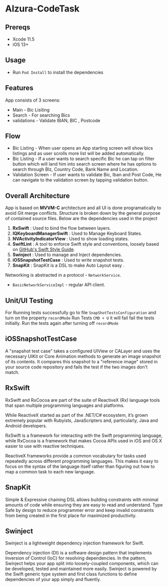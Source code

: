 # Alzura-CodeTask

## Prereqs

- Xcode 11.5
- iOS 13+

## Usage

- Run ```Pod Install```  to install the dependencies 

## Features

App consists of 3 screens:
* Main - Bic Lisiting
* Search - For searching Bics
* validations - Validate IBAN, BIC , Postcode 

## Flow
*  Bic Listing - When user opens an App starting screen will show bics listings and as user scrolls more list will be added automatically.
*  Bic Listing  - If a user wants to search specific Bic he can tap on filter button which will land him into search screen where he has options to search through Blz, Country Code, Bank Name and Location.
*  Validation Screen  - If user wants to validate Bic, Iban and Post Code, He can navigate to the validation screen by tapping validation button.


## Overall Architecture 

App is based on **MVVM-C** architecture and all UI is done programatically to avoid Git merge conflicts. Structure is broken down by the general purpose of contained source files. Below are the dependencies used in the project

1. **RxSwift** : Used to bind the flow between layers.
2. **IQKeyboardManagerSwift** : Used to Manage Keyboard States.
3. **NVActivityIndicatorView** : Used to show loading states.
4. **SwiftLint** : A tool to enforce Swift style and conventions, loosely based on
[GitHub's Swift Style Guide](https://github.com/github/swift-style-guide).
5. **Swinject** : Used to manage and Inject dependencies.
6. **iOSSnapshotTestCase** : Used to write snapshot tests.
7. **SnapKit** : SnapKit is a DSL to make Auto Layout easy .


Networking is abstracted in a protocol - ```NetworkService```.
* ```BasicNetworkServiceImpl``` - regular API client.

## Unit/UI Testing 

For Running tests successfully go to file ```SnapShotTestsConfiguration``` and turn on the property ```recordMode```
Run Tests ```CMD + U``` it will fail fail the tests initially. Run the tests again after turning off ```recordMode``` 

## iOSSnapshotTestCase 
A "snapshot test case" takes a configured UIView or CALayer and uses the necessary UIKit or Core Animation methods to generate an image snapshot of its contents. It compares this snapshot to a "reference image" stored in your source code repository and fails the test if the two images don't match.

## RxSwift 
RxSwift and RxCocoa are part of the suite of ReactiveX (Rx) language tools that span multiple programming languages and platforms.

While ReactiveX started as part of the .NET/C# ecosystem, it’s grown extremely popular with Rubyists, JavaScripters and, particularly, Java and Android developers.

RxSwift is a framework for interacting with the Swift programming language, while RxCocoa is a framework that makes Cocoa APIs used in iOS and OS X easier to use with reactive techniques.

ReactiveX frameworks provide a common vocabulary for tasks used repeatedly across different programming languages. This makes it easy to focus on the syntax of the language itself rather than figuring out how to map a common task to each new language.

## SnapKit 
Simple & Expressive chaining DSL allows building constraints with minimal amounts of code while ensuring they are easy to read and understand.
Type Safe by design to reduce programmer error and keep invalid constraints from being created in the first place for maximized productivity.

## Swinject
Swinject is a lightweight dependency injection framework for Swift.

Dependency injection (DI) is a software design pattern that implements Inversion of Control (IoC) for resolving dependencies. In the pattern, Swinject helps your app split into loosely-coupled components, which can be developed, tested and maintained more easily. Swinject is powered by the Swift generic type system and first class functions to define dependencies of your app simply and fluently.

